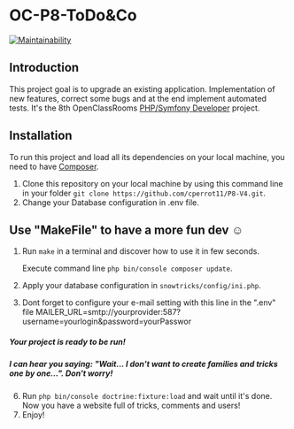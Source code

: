 # OC-P8-ToDo&Co
[![Maintainability](https://api.codeclimate.com/v1/badges/ca3a4b5dce0ceac5abf8/maintainability)](https://codeclimate.com/github/cperrot11/OC-P6-SnowTrick/maintainability)

## Introduction
This project goal is to upgrade an existing application. Implementation of new features, correct some bugs and at the end implement automated tests.
It's the 8th OpenClassRooms [PHP/Symfony Developer](https://openclassrooms.com/fr/paths/59-developpeur-dapplication-php-symfony) project. 

## Installation
To run this project and load all its dependencies on your local machine, you need to have [Composer](https://getcomposer.org/).
1. Clone this repository on your local machine by using this command line in your folder `git clone https://github.com/cperrot11/P8-V4.git`.
2. Change your Database configuration in .env file.

## Use "MakeFile" to have a more fun dev :relaxed:
1. Run `make` in a terminal and discover how to use it in few seconds. 
    
    Execute command line `php bin/console composer update`.
4. Apply your database configuration in  `snowtricks/config/ini.php`.
5. Dont forget to configure your e-mail setting with this line in the ".env" file
MAILER_URL=smtp://yourprovider:587?username=yourlogin&password=yourPasswor

##### Your project is ready to be run!
##### I can hear you saying: "Wait... I don't want to create families and tricks one by one...". Don't worry!

6. Run `php bin/console doctrine:fixture:load` and wait until it's done. Now you have a website full of tricks, comments and users!
7. Enjoy!

